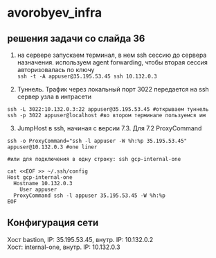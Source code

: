 # avorobyev_infra

## решения задачи со слайда 36
1. на сервере запускаем терминал, в нем ssh сессию до сервера назначения. используем agent forwarding, чтобы вторая сессия авторизовалась по ключу  
`ssh -t -A appuser@35.195.53.45 ssh 10.132.0.3`

2. Туннель. Трафик через локальный порт 3022 передается на ssh сервер узла в интрасети  
```
ssh -L 3022:10.132.0.3:22 appuser@35.195.53.45 #открываем туннель
ssh -p 3022 appuser@localhost #во втором терминале пользуемся им
```
3. JumpHost в ssh, начиная с версии 7.3. Для 7.2 ProxyCommand  
```
ssh -o ProxyCommand="ssh -l appuser -W %h:%p 35.195.53.45" appuser@10.132.0.3 #one liner

#или для подключения в одну строку: ssh gcp-internal-one

cat <<EOF >> ~/.ssh/config
Host gcp-internal-one
  Hostname 10.132.0.3
	User appuser
  ProxyCommand ssh -l appuser 35.195.53.45 -W %h:%p
EOF
```

## Конфигурация сети
Хост bastion, IP: 35.195.53.45, внутр. IP: 10.132.0.2  
Хост: internal-one, внутр. IP: 10.132.0.3
